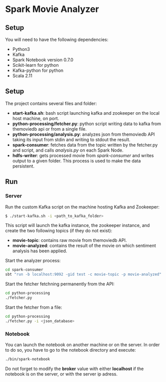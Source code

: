 # Spark Movie Analyzer

## Setup

You will need to have the following dependencies:
* Python3
* Kafka
* Spark Notebook version 0.7.0
* Scikit-learn for python
* Kafka-python for python
* Scala 2.11

## Setup

The project contains several files and folder:
* **start-kafka.sh**: bash script launching kafka and zookeeper on the local host machine, on port.
* **python-processing/fetcher.py**: python script writing data to kafka from themoviedb api or from a single file.
* **python-processing/analysis.py**: analyzes json from themoviedb API taking its input from stdin and writing to stdout the result.
* **spark-consumer**: fetches data from the topic written by the fetcher.py and script, and calls *analysis.py* on each Spark Node.
* **hdfs-writer**: gets processed movie from *spark-consumer* and writes output to a given folder. This process is used to make the data persistent.

## Run

### Server

Run the custom Kafka script on the machine hosting Kafka and
Zookeeper:
```sh
$ ./start-kafka.sh -i <path_to_kafka_folder>
```
This script will launch the kafka instance, the zookeeper instance, and create the two following topics (if they do not exist):
* **movie-topic**: contains raw movie from themoviedb API.
* **movie-analyzed**: contains the result of the movie on which sentiment analysis has been applied.

Start the analyzer process:
```sh
cd spark-consumer
sbt "run -b localhost:9092 -gid test -c movie-topic -p movie-analyzed"
```

Start the fetcher fetchning permanently from the API:
```sh
cd python-processing
./fetcher.py
```

Start the fetcher from a file:
```sh
cd python-processing
./fetcher.py -i <json_database>
```

### Notebook

You can launch the notebook on another machine or on the server.
In order to do so, you have to go to the notebook directory and execute:

```sh
./bin/spark-notebook
```

Do not forget to modify the **broker** value with either **localhost** if the notebook is on the server, or with the server ip adress.
